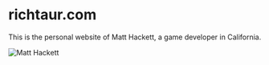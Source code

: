 # richtaur.com

This is the personal website of Matt Hackett, a game developer in California.

![Matt Hackett](http://i.imgur.com/LZAGr6y.png)
